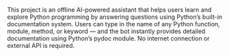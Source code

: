 This project is an offline AI-powered assistant that helps users learn and explore Python programming by answering questions using Python’s built-in documentation system.
Users can type in the name of any Python function, module, method, or keyword — and the bot instantly provides detailed documentation using Python’s pydoc module. No internet connection or external API is required.

